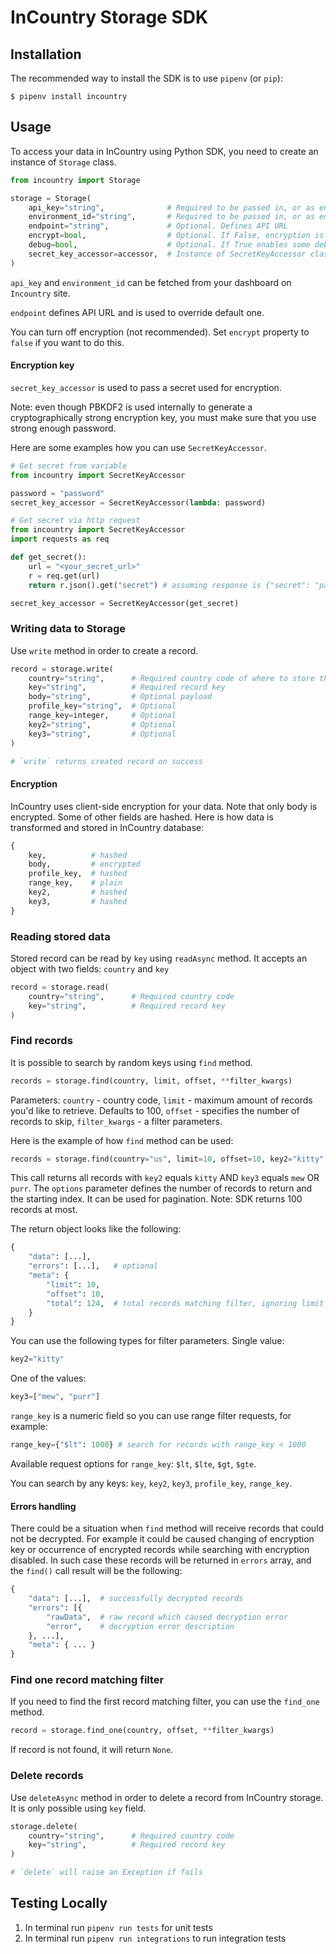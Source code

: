 InCountry Storage SDK
============

Installation
-----
The recommended way to install the SDK is to use `pipenv` (or `pip`):
```
$ pipenv install incountry
```

Usage
-----
To access your data in InCountry using Python SDK, you need to create an instance of `Storage` class.
```python
from incountry import Storage

storage = Storage(
    api_key="string",              # Required to be passed in, or as environment variable INC_API_KEY
    environment_id="string",       # Required to be passed in, or as environment variable INC_ENVIRONMENT_ID
    endpoint="string",             # Optional. Defines API URL
    encrypt=bool,                  # Optional. If False, encryption is not used
    debug=bool,                    # Optional. If True enables some debug logging
    secret_key_accessor=accessor,  # Instance of SecretKeyAccessor class. Used to fetch encryption secret
)
```
`api_key` and `environment_id` can be fetched from your dashboard on `Incountry` site.

`endpoint` defines API URL and is used to override default one.

You can turn off encryption (not recommended). Set `encrypt` property to `false` if you want to do this.

#### Encryption key

`secret_key_accessor` is used to pass a secret used for encryption.

Note: even though PBKDF2 is used internally to generate a cryptographically strong encryption key, you must make sure that you use strong enough password.

Here are some examples how you can use `SecretKeyAccessor`.
```python
# Get secret from variable
from incountry import SecretKeyAccessor

password = "password"
secret_key_accessor = SecretKeyAccessor(lambda: password)

# Get secret via http request
from incountry import SecretKeyAccessor
import requests as req

def get_secret():
    url = "<your_secret_url>"
    r = req.get(url)
    return r.json().get("secret") # assuming response is {"secret": "password"}

secret_key_accessor = SecretKeyAccessor(get_secret)
```

### Writing data to Storage

Use `write` method in order to create a record.
```python
record = storage.write(
    country="string",      # Required country code of where to store the data
    key="string",          # Required record key
    body="string",         # Optional payload
    profile_key="string",  # Optional
    range_key=integer,     # Optional
    key2="string",         # Optional
    key3="string",         # Optional
)

# `write` returns created record on success
```
#### Encryption
InCountry uses client-side encryption for your data. Note that only body is encrypted. Some of other fields are hashed.
Here is how data is transformed and stored in InCountry database:
```python
{
    key,          # hashed
    body,         # encrypted
    profile_key,  # hashed
    range_key,    # plain
    key2,         # hashed
    key3,         # hashed
}
```
### Reading stored data

Stored record can be read by `key` using `readAsync` method. It accepts an object with two fields: `country` and `key`
```python
record = storage.read(
    country="string",      # Required country code
    key="string",          # Required record key
)
```

### Find records

It is possible to search by random keys using `find` method.
```python
records = storage.find(country, limit, offset, **filter_kwargs)
```
Parameters:
`country` - country code,
`limit` - maximum amount of records you'd like to retrieve. Defaults to 100,
`offset` - specifies the number of records to skip,
`filter_kwargs` - a filter parameters.

Here is the example of how `find` method can be used:
```python
records = storage.find(country="us", limit=10, offset=10, key2="kitty", key3=["mew", "purr"])
```
This call returns all records with `key2` equals `kitty` AND `key3` equals `mew` OR `purr`. The `options` parameter defines the number of records to return and the starting index. It can be used for pagination. Note: SDK returns 100 records at most.

The return object looks like the following:
```python
{
    "data": [...],
    "errors": [...],   # optional
    "meta": {
        "limit": 10,
        "offset": 10,
        "total": 124,  # total records matching filter, ignoring limit
    }
}
```
You can use the following types for filter parameters.
Single value:
```python
key2="kitty"
```
One of the values:
```python
key3=["mew", "purr"]
```
`range_key` is a numeric field so you can use range filter requests, for example:
```python
range_key={"$lt": 1000} # search for records with range_key < 1000
```
Available request options for `range_key`: `$lt`, `$lte`, `$gt`, `$gte`.

You can search by any keys: `key`, `key2`, `key3`, `profile_key`, `range_key`.

#### Errors handling

There could be a situation when `find` method will receive records that could not be decrypted.
For example it could be caused changing of encryption key or occurrence of encrypted records while searching with encryption disabled.
In such case these records will be returned in `errors` array, and the `find()` call result will be the following:

```python
{
    "data": [...],  # successfully decrypted records 
    "errors": [{
        "rawData",  # raw record which caused decryption error
        "error",    # decryption error description 
    }, ...],
    "meta": { ... }
}
```

### Find one record matching filter

If you need to find the first record matching filter, you can use the `find_one` method.
```python
record = storage.find_one(country, offset, **filter_kwargs)
```
If record is not found, it will return `None`.

### Delete records
Use `deleteAsync` method in order to delete a record from InCountry storage. It is only possible using `key` field.
```python
storage.delete(
    country="string",      # Required country code
    key="string",          # Required record key
)

# `delete` will raise an Exception if fails
```

Testing Locally
-----

1. In terminal run `pipenv run tests` for unit tests
2. In terminal run `pipenv run integrations` to run integration tests
